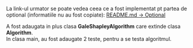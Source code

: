 <html>
  <head>
  </head>
  <body>
    <p>La link-ul urmator se poate vedea ceea ce a fost implementat pt partea de optional (informatiile nu au fost copiate): <a href="https://github.com/PrEaDiVviN/PA-laboratoare/edit/main/Laboratorul4/Optional/README.md">README.md -> Optional</a></p>
    <p>A fost adaugata in plus clasa <strong>GaleShapleyAlgorithm</strong> care extinde clasa <strong>Algorithm</strong>.<br>In clasa main, au fost adaugate 2 teste, pentru
    a se testa algoritmul.</p>
  </body>
</html>
